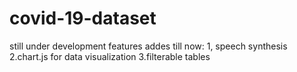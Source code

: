 # covid-19-dataset 
still under development
 features addes till now:
 1, speech synthesis
 2.chart.js for data visualization
 3.filterable tables 
 
 
 
